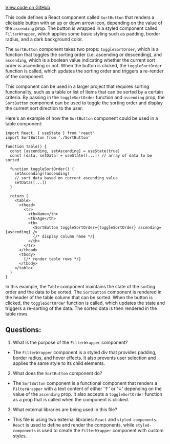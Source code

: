 [View code on GitHub](zoo-labs/zoo/blob/master/core/src/modals/BridgeSearchModal/SortButton.tsx)

This code defines a React component called `SortButton` that renders a clickable button with an up or down arrow icon, depending on the value of the `ascending` prop. The button is wrapped in a styled component called `FilterWrapper`, which applies some basic styling such as padding, border radius, and a dark background color. 

The `SortButton` component takes two props: `toggleSortOrder`, which is a function that toggles the sorting order (i.e. ascending or descending), and `ascending`, which is a boolean value indicating whether the current sort order is ascending or not. When the button is clicked, the `toggleSortOrder` function is called, which updates the sorting order and triggers a re-render of the component.

This component can be used in a larger project that requires sorting functionality, such as a table or list of items that can be sorted by a certain criteria. By passing in the `toggleSortOrder` function and `ascending` prop, the `SortButton` component can be used to toggle the sorting order and display the current sort direction to the user.

Here's an example of how the `SortButton` component could be used in a table component:

```
import React, { useState } from 'react'
import SortButton from './SortButton'

function Table() {
  const [ascending, setAscending] = useState(true)
  const [data, setData] = useState([...]) // array of data to be sorted

  function toggleSortOrder() {
    setAscending(!ascending)
    // sort data based on current ascending value
    setData([...])
  }

  return (
    <table>
      <thead>
        <tr>
          <th>Name</th>
          <th>Age</th>
          <th>
            <SortButton toggleSortOrder={toggleSortOrder} ascending={ascending} />
            {/* display column name */}
          </th>
        </tr>
      </thead>
      <tbody>
        {/* render table rows */}
      </tbody>
    </table>
  )
}
```

In this example, the `Table` component maintains the state of the sorting order and the data to be sorted. The `SortButton` component is rendered in the header of the table column that can be sorted. When the button is clicked, the `toggleSortOrder` function is called, which updates the state and triggers a re-sorting of the data. The sorted data is then rendered in the table rows.
## Questions: 
 1. What is the purpose of the `FilterWrapper` component?
- The `FilterWrapper` component is a styled div that provides padding, border radius, and hover effects. It also prevents user selection and applies the same style to its child elements.

2. What does the `SortButton` component do?
- The `SortButton` component is a functional component that renders a `FilterWrapper` with a text content of either '↑' or '↓' depending on the value of the `ascending` prop. It also accepts a `toggleSortOrder` function as a prop that is called when the component is clicked.

3. What external libraries are being used in this file?
- This file is using two external libraries: `React` and `styled-components`. `React` is used to define and render the components, while `styled-components` is used to create the `FilterWrapper` component with custom styles.